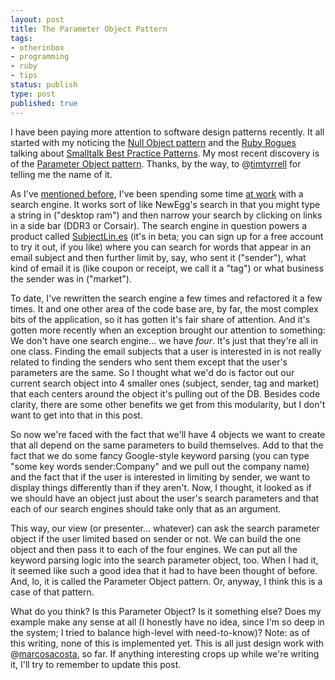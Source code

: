 ```yaml
---
layout: post
title: The Parameter Object Pattern
tags:
- otherinbox
- programming
- ruby
- tips
status: publish
type: post
published: true
---
```

I have been paying more attention to software design patterns recently. It all started with my noticing the <a title="Falsiness and Null Objects" href="http://garbled.benhamill.com/2011/06/falsiness-and-null-objects/">Null Object pattern</a> and the <a title="Ruby Rogues podcast" href="http://rubyrogues.com/" target="_blank">Ruby Rogues</a> talking about <a title="Amazon Link" href="www.amazon.com/Smalltalk-Best-Practice-Patterns-Kent/dp/013476904X/" target="_blank">Smalltalk Best Practice Patterns</a>. My most recent discovery is of the <a title="Parameter Object pattern @ WikiWiki" href="http://c2.com/cgi/wiki?ParameterObject" target="_blank">Parameter Object pattern</a>. Thanks, by the way, to @<a title="Tim's Twitter page" href="http://twitter.com/timtyrrell" target="_blank">timtyrrell</a> for telling me the name of it.

As I've <a title="A Smarter has_many :through?" href="http://garbled.benhamill.com/2011/08/a-smarter-has_many-through/">mentioned before</a>, I've been spending some time <a title="OtherInbox" href="http://otherinbox.com/" target="_blank">at work</a> with a search engine. It works sort of like NewEgg's search in that you might type a string in ("desktop ram") and then narrow your search by clicking on links in a side bar (DDR3 or Corsair). The search engine in question powers a product called <a title="SubjectLin.es" href="http://subjectlin.es" target="_blank">SubjectLin.es</a> (it's in beta; you can sign up for a free account to try it out, if you like) where you can search for words that appear in an email subject and then further limit by, say, who sent it ("sender"), what kind of email it is (like coupon or receipt, we call it a "tag") or what business the sender was in ("market").

To date, I've rewritten the search engine a few times and refactored it a few times. It and one other area of the code base are, by far, the most complex bits of the application, so it has gotten it's fair share of attention. And it's gotten more recently when an exception brought our attention to something: We don't have one search engine... we have <em>four</em>. It's just that they're all in one class. Finding the email subjects that a user is interested in is not really related to finding the senders who sent them except that the user's parameters are the same. So I thought what we'd do is factor out our current search object into 4 smaller ones (subject, sender, tag and market) that each centers around the object it's pulling out of the DB. Besides code clarity, there are some other benefits we get from this modularity, but I don't want to get into that in this post.

So now we're faced with the fact that we'll have 4 objects we want to create that all depend on the same parameters to build themselves. Add to that the fact that we do some fancy Google-style keyword parsing (you can type "some key words sender:Company" and we pull out the company name) and the fact that if the user is interested in limiting by sender, we want to display things differently than if they aren't. Now, I thought, it looked as if we should have an object just about the user's search parameters and that each of our search engines should take only that as an argument.

This way, our view (or presenter... whatever) can ask the search parameter object if the user limited based on sender or not. We can build the one object and then pass it to each of the four engines. We can put all the keyword parsing logic into the search parameter object, too. When I had it, it seemed like such a good idea that it had to have been thought of before. And, lo, it is called the Parameter Object pattern. Or, anyway, I think this is a case of that pattern.

What do you think? Is this Parameter Object? Is it something else? Does my example make any sense at all (I honestly have no idea, since I'm so deep in the system; I tried to balance high-level with need-to-know)? Note: as of this writing, none of this is implemented yet. This is all just design work with @<a title="Macors's Twitter page" href="http://twitter.com/marcosacosta" target="_blank">marcosacosta</a>, so far. If anything interesting crops up while we're writing it, I'll try to remember to update this post.
